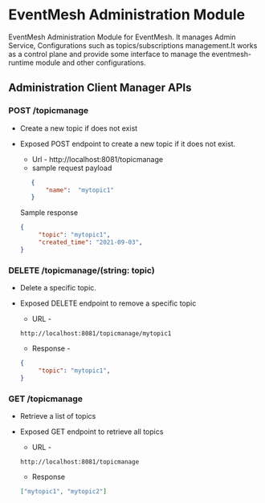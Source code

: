 # EventMesh Administration Module

EventMesh Administration Module for EventMesh. It manages Admin Service, Configurations such as topics/subscriptions management.It works as a control plane and provide some interface to manage the eventmesh-runtime module and other configurations.

## Administration Client Manager APIs

### POST /topicmanage
- Create a new topic if does not exist
- Exposed POST endpoint to create a new topic if it does not exist.
    * Url - http://localhost:8081/topicmanage
    * sample request payload 
     ```json
        {
            "name":  "mytopic1"
        }
     ```

   Sample response 

   ```json
   {
        "topic": "mytopic1",
        "created_time": "2021-09-03",
   }
   ```
### DELETE /topicmanage/(string: topic)
- Delete a specific topic.
- Exposed DELETE endpoint to remove a specific topic
    * URL -     
    ```url 
    http://localhost:8081/topicmanage/mytopic1
    ```
    
    * Response - 
    
   ```json
   {
        "topic": "mytopic1",        
   }
   ```

### GET /topicmanage 
- Retrieve a list of topics
- Exposed GET endpoint to retrieve all topics
    * URL - 
    ```url 
    http://localhost:8081/topicmanage
    ```
    * Response 
    
   ```json
   ["mytopic1", "mytopic2"]
   ```
